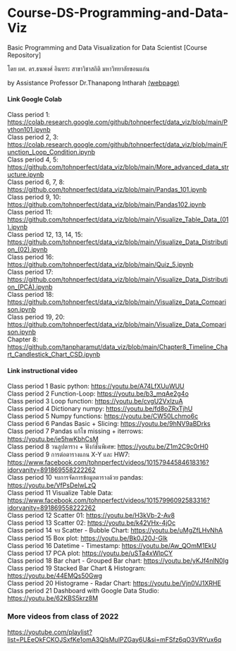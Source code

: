 # Course-DS-Programming-and-Data-Viz
Basic Programming and Data Visualization for Data Scientist [Course Repository]

โดย ผศ. ดร.ธนพงศ์ อินทระ สาขาวิชาสถิติ มหาวิทยาลัยขอนแก่น

by Assistance Professor Dr.Thanapong Intharah [(webpage)](https://vi-lab-th.github.io)

#### Link Google Colab ####

Class period 1: https://colab.research.google.com/github/tohnperfect/data_viz/blob/main/Python101.ipynb<br />
Class period 2, 3: https://colab.research.google.com/github/tohnperfect/data_viz/blob/main/Function_Loop_Condition.ipynb<br />
Class period 4, 5: https://github.com/tohnperfect/data_viz/blob/main/More_advanced_data_structure.ipynb<br />
Class period 6, 7, 8: https://github.com/tohnperfect/data_viz/blob/main/Pandas_101.ipynb<br />
Class period 9, 10: https://github.com/tohnperfect/data_viz/blob/main/Pandas102.ipynb<br />
Class period 11: https://github.com/tohnperfect/data_viz/blob/main/Visualize_Table_Data_(01).ipynb<br />
Class period 12, 13, 14, 15: https://github.com/tohnperfect/data_viz/blob/main/Visualize_Data_Distribution_(02).ipynb<br />
Class period 16: https://github.com/tohnperfect/data_viz/blob/main/Quiz_5.ipynb<br />
Class period 17: https://github.com/tohnperfect/data_viz/blob/main/Visualize_Data_Distribution_(PCA).ipynb<br />
Class period 18: https://github.com/tohnperfect/data_viz/blob/main/Visualize_Data_Comparison.ipynb<br />
Class period 19, 20: https://github.com/tohnperfect/data_viz/blob/main/Visualize_Data_Comparison.ipynb<br />
Chapter 8: https://github.com/tanpharamut/data_viz/blob/main/Chapter8_Timeline_Chart_Candlestick_Chart_CSD.ipynb

#### Link instructional video ####

Class period 1 Basic python: https://youtu.be/A74LfXUuWUU<br />
Class period 2 Function-Loop: https://youtu.be/b3_mqAe2g4o<br />
Class period 3 Loop function: https://youtu.be/cvgU2VxlzuA<br />
Class period 4 Dictionary numpy: https://youtu.be/fd8oZRxTjhU<br />
Class period 5 Numpy functions: https://youtu.be/CW50Lchmo6c<br />
Class period 6 Pandas Basic + Slicing: https://youtu.be/9hNV9aBDrks<br />
Class period 7 Pandas แก้ไข missing + iterrows: https://youtu.be/ie5hwKbhCsM<br />
Class period 8 วนลูปตาราง + ฟังก์ชั่นพิเศษ: https://youtu.be/Z1m2C9c0rH0<br />
Class period 9 การต่อตารางแกน X-Y และ HW7: https://www.facebook.com/tohnperfect/videos/10157944584618316?idorvanity=891869558222262<br />
Class period 10 จบการจัดการข้อมูลตารางด้วย pandas: https://youtu.be/VfPsDelwLzQ<br />
Class period 11 Visualize Table Data: https://www.facebook.com/tohnperfect/videos/10157996092583316?idorvanity=891869558222262<br />
Class period 12 Scatter 01: https://youtu.be/H3kVb-2-Av8<br />
Class period 13 Scatter 02: https://youtu.be/k42VHx-4jOc<br />
Class period 14 จบ Scatter - Bubble Chart: https://youtu.be/uMgZfLHvNhA<br />
Class period 15 Box plot: https://youtu.be/Bk0J20J-Glk<br />
Class period 16 Datetime - Timestamp: https://youtu.be/Aw_QOmM1EkU<br />
Class period 17 PCA plot: https://youtu.be/uSTa4xWlpCY<br />
Class period 18 Bar chart - Grouped Bar chart: https://youtu.be/yKJf4nlN0Ig<br />
Class period 19 Stacked Bar Chart & Histogram: https://youtu.be/44EMQs50Gwg<br />
Class period 20 Histograme - Radar Chart: https://youtu.be/Vjn0VJ1XRHE<br />
Class period 21 Dashboard with Google Data Studio: https://youtu.be/62KBS5krz8M

### More videos from class of 2022
https://youtube.com/playlist?list=PLEeOkFCKOJSxfKe1omA3QlsMulPZGay6U&si=mFSfz6qO3VRYux6q

